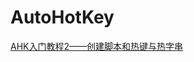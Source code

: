 # AutoHotKey

[AHK入门教程2——创建脚本和热键与热字串](https://seujxh.wordpress.com/2018/09/11/ahk%E5%85%A5%E9%97%A8%E6%95%99%E7%A8%8B2-%E5%88%9B%E5%BB%BA%E8%84%9A%E6%9C%AC%E5%92%8C%E7%83%AD%E9%94%AE%E4%B8%8E%E7%83%AD%E5%AD%97%E4%B8%B2/)